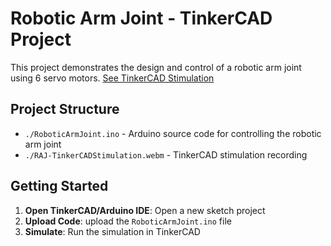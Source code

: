 # Robotic Arm Joint - TinkerCAD Project

This project demonstrates the design and control of a robotic arm joint using 6 servo motors.
[See TinkerCAD Stimulation](https://www.tinkercad.com/things/85WShlwK5Ei-roboticarmjoint`)

## Project Structure

- `./RoboticArmJoint.ino` - Arduino source code for controlling the robotic arm joint
- `./RAJ-TinkerCADStimulation.webm` - TinkerCAD stimulation recording

## Getting Started

1. **Open TinkerCAD/Arduino IDE**: Open a new sketch project
2. **Upload Code**: upload the `RoboticArmJoint.ino` file
3. **Simulate**: Run the simulation in TinkerCAD 

